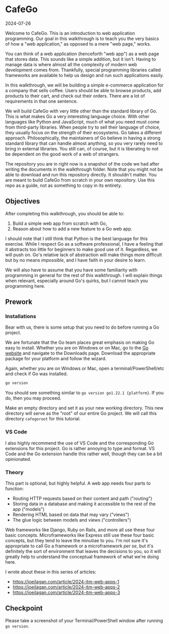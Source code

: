 # CafeGo

2024-07-26

Welcome to CafeGo. This is an introduction to web application programming. Our goal in this walkthrough is to teach you the very basics of how a "web application," as opposed to a mere "web page," works.

You can think of a web application (henceforth "web app") as a web page that stores data. This sounds like a simple addition, but it isn't. Having to manage data is where almost all the complexity of modern web development comes from. Thankfully, special programming libraries called frameworks are available to help us design and run such applications easily.

In this walkthrough, we will be building a simple e-commerce application for a company that sells coffee. Users should be able to browse products, add products to their cart, and check out their orders. There are a lot of requirements in that one sentence.

We will build CafeGo with very little other than the standard library of Go. This is what makes Go a very interesting language choice. With other languages like Python and JavaScript, much of what you need must come from third-party libraries. When people try to sell their language of choice, they usually focus on the strength of their ecosystems. Go takes a different approach. Philosophically, the maintainers of Go believe in having a strong standard library that can handle almost anything, so you very rarely need to bring in external libraries. You still can, of course, but it is liberating to not be dependent on the good work of a web of strangers.

The repository you are in right now is a snapshot of the code we had after writing the documents in the walkthrough folder. Note that you might not be able to download and run this repository directly. It shouldn't matter. You are meant to build CafeGo from scratch in your own repository. Use this repo as a guide, not as something to copy in its entirety.

## Objectives

After completing this walkthrough, you should be able to:

1. Build a simple web app from scratch with Go,
2. Reason about how to add a new feature to a Go web app.

I should note that I still think that Python is the best language for this exercise. While I respect Go as a software professional, I have a feeling that it abstracts too little for beginners to make good use of it. Regardless, we will push on. Go's relative lack of abstraction will make things more difficult but by no means _impossible_, and I have faith in your desire to learn.

We will also have to assume that you have some familiarity with programming in general for the rest of this walkthrough. I will explain things when relevant, especially around Go's quirks, but I cannot teach you programming here.

## Prework

### Installations

Bear with us, there is some setup that you need to do before running a Go project.

We are fortunate that the Go team places great emphasis on making Go easy to install. Whether you are on Windows or on Mac, go to the [Go website](https://go.dev) and navigate to the Downloads page. Download the appropriate package for your platform and follow the wizard.

Again, whether you are on Windows or Mac, open a terminal/PowerShell/etc and check if Go was installed.

```zsh
go version
```

You should see something similar to `go version go1.22.1 {platform}`. If you do, then you may proceed.

Make an empty directory and set it as your new working directory. This new directory will serve as the "root" of our entire Go project. We will call this directory `cafegoroot` for this tutorial.

### VS Code

I also highly recommend the use of VS Code and the corresponding Go extensions for this project. Go is rather annoying to type and format. VS Code and the Go extension handle this rather well, though they can be a bit opinionated.

### Theory

This part is optional, but highly helpful. A web app needs four parts to function:

- Routing HTTP requests based on their content and path ("routing")
- Storing data in a database and making it accessible to the rest of the app ("models")
- Rendering HTML based on data that may vary ("views")
- The glue logic between models and views ("controllers")

Web frameworks like Django, Ruby on Rails, and more all use these four basic concepts. Microframeworks like Express still use these four basic concepts, but they tend to leave the minutiae to you. I'm not sure it's appropriate to call Go a framework or a microframework _per se_, but it's definitely the sort of environment that leaves the decisions to you, so it will greatly help to understand the conceptual framework of what we're doing here.

I wrote about these in this series of articles:

- https://joeilagan.com/article/2024-itm-web-apps-1
- https://joeilagan.com/article/2024-itm-web-apps-2
- https://joeilagan.com/article/2024-itm-web-apps-3

## Checkpoint

Please take a screenshot of your Terminal/PowerShell window after running `go version`.
